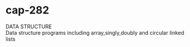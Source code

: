 # cap-282
DATA STRUCTURE  
Data structure programs including array,singly,doubly and circular linked lists
